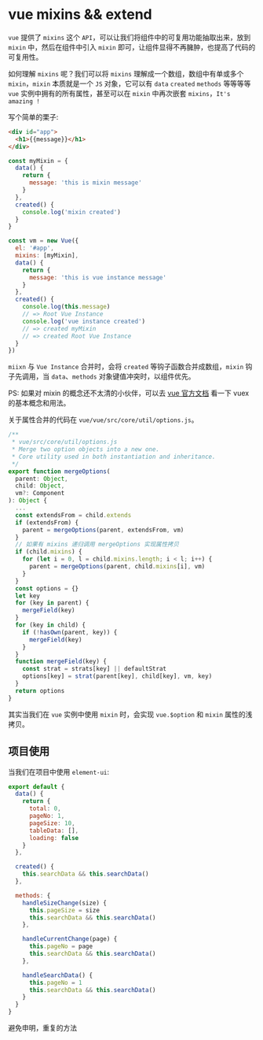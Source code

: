 # vue mixins && extend

`vue` 提供了 `mixins` 这个 `API`，可以让我们将组件中的可复用功能抽取出来，放到 `mixin` 中，然后在组件中引入 `mixin` 即可，让组件显得不再臃肿，也提高了代码的可复用性。

如何理解 `mixins` 呢？我们可以将 `mixins` 理解成一个数组，数组中有单或多个 `mixin`，`mixin` 本质就是一个 `JS` 对象，它可以有 `data` `created` `methods` 等等等等 `vue` 实例中拥有的所有属性，甚至可以在 `mixin` 中再次嵌套 `mixins`，`It's amazing !`

写个简单的栗子:

```html
<div id="app">
  <h1>{{message}}</h1>
</div>
```

```js
const myMixin = {
  data() {
    return {
      message: 'this is mixin message'
    }
  },
  created() {
    console.log('mixin created')
  }
}

const vm = new Vue({
  el: '#app',
  mixins: [myMixin],
  data() {
    return {
      message: 'this is vue instance message'
    }
  },
  created() {
    console.log(this.message)
    // => Root Vue Instance
    console.log('vue instance created')
    // => created myMixin
    // => created Root Vue Instance
  }
})
```

`miixn` 与 `Vue Instance` 合并时，会将 `created` 等钩子函数合并成数组，`mixin` 钩子先调用，当 `data`、`methods` 对象键值冲突时，以组件优先。

PS: 如果对 mixin 的概念还不太清的小伙伴，可以去 [vue 官方文档](https://cn.vuejs.org/v2/guide/mixins.html) 看一下 vuex 的基本概念和用法。


关于属性合并的代码在 `vue/vue/src/core/util/options.js`。

```js
/**
 * vue/src/core/util/options.js
 * Merge two option objects into a new one.
 * Core utility used in both instantiation and inheritance.
 */
export function mergeOptions(
  parent: Object,
  child: Object,
  vm?: Component
): Object {
  ...
  const extendsFrom = child.extends
  if (extendsFrom) {
    parent = mergeOptions(parent, extendsFrom, vm)
  }
  // 如果有 mixins 递归调用 mergeOptions 实现属性拷贝
  if (child.mixins) {
    for (let i = 0, l = child.mixins.length; i < l; i++) {
      parent = mergeOptions(parent, child.mixins[i], vm)
    }
  }
  const options = {}
  let key
  for (key in parent) {
    mergeField(key)
  }
  for (key in child) {
    if (!hasOwn(parent, key)) {
      mergeField(key)
    }
  }
  function mergeField(key) {
    const strat = strats[key] || defaultStrat
    options[key] = strat(parent[key], child[key], vm, key)
  }
  return options
}
```

其实当我们在 `vue` 实例中使用 `mixin` 时，会实现 `vue.$option` 和 `mixin` 属性的浅拷贝。


## 项目使用 

当我们在项目中使用 `element-ui`:

```js
export default {
  data() {
    return {
      total: 0,
      pageNo: 1,
      pageSize: 10,
      tableData: [],
      loading: false
    }
  },

  created() {
    this.searchData && this.searchData()
  },

  methods: {
    handleSizeChange(size) {
      this.pageSize = size
      this.searchData && this.searchData()
    },

    handleCurrentChange(page) {
      this.pageNo = page
      this.searchData && this.searchData()
    },

    handleSearchData() {
      this.pageNo = 1
      this.searchData && this.searchData()
    }
  }
}
```

避免申明，重复的方法
